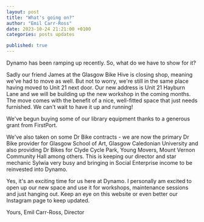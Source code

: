 ```yaml
---
layout: post
title: "What's going on?"
author: "Emil Carr-Ross"
date: 2023-10-24 21:21:00 +0100
categories: posts updates

published: true
---
```


Dynamo has been ramping up recently. So, what do we have to show for it?

Sadly our friend James at the Glasgow Bike Hive is closing shop, meaning we've had to move as well. But not to worry, we're still in the same place having moved to Unit 21 next door. Our new address is Unit 21 Hayburn Lane and we will be building up the new workshop in the coming months.
The move comes with the benefit of a nice, well-fitted space that just needs furnished. We can't wait to have it up and running!

We've begun buying some of our library equipment thanks to a generous grant from FirstPort.

We've also taken on some Dr Bike contracts - we are now the primary Dr Bike provider for Glasgow School of Art, Glasgow Caledonian University and also providing Dr Bikes for Clyde Cycle Park, Young Movers, Mount Vernon Community Hall among others. This is keeping our director and star mechanic Sylwia very busy and bringing in Social Enterprise income to be reinvested into Dynamo.

Yes, it's an exciting time for us here at Dynamo. I personally am excited to open up our new space and use it for workshops, maintenance sessions and just hanging out. Keep an eye on this website or even better our Instagram page to keep updated.

Yours,
Emil Carr-Ross,
Director
